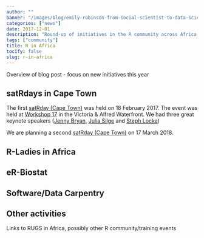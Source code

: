 ```yaml
---
author: ""
banner: "/images/blog/emily-robinson-from-social-scientist-to-data-scientist/portrait.png"
categories: ["news"]
date: 2017-12-01
description: "Round-up of initiatives in the R community across Africa."
tags: ["community"]
title: R in Africa
tocify: false
slug: r-in-africa
---
```


Overview of blog post - focus on new initiatives this year

<!--more--> 

## satRdays in Cape Town

The first [satRday (Cape Town)](http://capetown2017.satrdays.org/) was held on 18 February 2017. The event was held at [Workshop 17](http://workshop17.co.za/) in the Victoria & Alfred Waterfront. We had three great keynote speakers ([Jenny Bryan](https://twitter.com/JennyBryan), [Julia Silge](https://twitter.com/juliasilge) and [Steph Locke](https://twitter.com/SteffLocke))

We are planning a second [satRday (Cape Town)](http://capetown2018.satrdays.org/) on 17 March 2018.

## R-Ladies in Africa

## eR-Biostat

## Software/Data Carpentry

## Other activities

Links to RUGS in Africa, possibly other R community/training events


